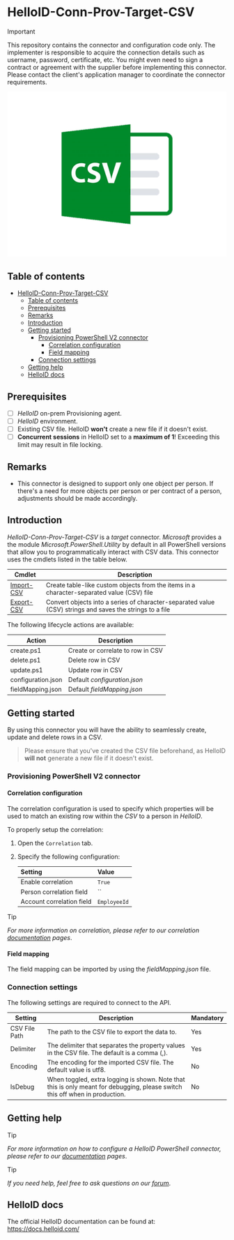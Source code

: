 
# HelloID-Conn-Prov-Target-CSV

> [!IMPORTANT]
> This repository contains the connector and configuration code only. The implementer is responsible to acquire the connection details such as username, password, certificate, etc. You might even need to sign a contract or agreement with the supplier before implementing this connector. Please contact the client's application manager to coordinate the connector requirements.

<p align="center">
  <img src="https://github.com/Tools4everBV/HelloID-Conn-Prov-Target-CSV/blob/main/Logo.png?raw=true">
</p>

## Table of contents

- [HelloID-Conn-Prov-Target-CSV](#helloid-conn-prov-target-csv)
  - [Table of contents](#table-of-contents)
  - [Prerequisites](#prerequisites)
  - [Remarks](#remarks)
  - [Introduction](#introduction)
  - [Getting started](#getting-started)
    - [Provisioning PowerShell V2 connector](#provisioning-powershell-v2-connector)
      - [Correlation configuration](#correlation-configuration)
      - [Field mapping](#field-mapping)
    - [Connection settings](#connection-settings)
  - [Getting help](#getting-help)
  - [HelloID docs](#helloid-docs)

## Prerequisites
- [ ] _HelloID_ on-prem Provisioning agent.
- [ ] _HelloID_ environment.
- [ ] Existing CSV file. HelloID **won't** create a new file if it doesn't exist.
- [ ] **Concurrent sessions** in HelloID set to a **maximum of 1**! Exceeding this limit may result in file locking.

## Remarks
- This connector is designed to support only one object per person. If there's a need for more objects per person or per contract of a person, adjustments should be made accordingly.

## Introduction
_HelloID-Conn-Prov-Target-CSV_ is a _target_ connector. _Microsoft_ provides a the module _Microsoft.PowerShell.Utility_ by default in all PowerShell versions that allow you to programmatically interact with CSV data. This connector uses the cmdlets listed in the table below.

| Cmdlet                                                                                                    | Description                                                                                              |
| --------------------------------------------------------------------------------------------------------- | -------------------------------------------------------------------------------------------------------- |
| [Import-CSV](https://learn.microsoft.com/en-us/powershell/module/microsoft.powershell.utility/import-csv) | Create table-like custom objects from the items in a character-separated value (CSV) file                |
| [Export-CSV](https://learn.microsoft.com/en-us/powershell/module/microsoft.powershell.utility/export-csv) | Convert objects into a series of character-separated value (CSV) strings and saves the strings to a file |


The following lifecycle actions are available:

| Action             | Description                       |
| ------------------ | --------------------------------- |
| create.ps1         | Create or correlate to row in CSV |
| delete.ps1         | Delete row in CSV                 |
| update.ps1         | Update row in CSV                 |
| configuration.json | Default _configuration.json_      |
| fieldMapping.json  | Default _fieldMapping.json_       |

## Getting started
By using this connector you will have the ability to seamlessly create, update and delete rows in a CSV. 
> Please ensure that you've created the CSV file beforehand, as HelloID **will not** generate a new file if it doesn't exist.

### Provisioning PowerShell V2 connector

#### Correlation configuration
The correlation configuration is used to specify which properties will be used to match an existing row within the _CSV_ to a person in _HelloID_.

To properly setup the correlation:

1. Open the `Correlation` tab.

2. Specify the following configuration:

    | Setting                   | Value        |
    | ------------------------- | ------------ |
    | Enable correlation        | `True`       |
    | Person correlation field  | ``           |
    | Account correlation field | `EmployeeId` |

> [!TIP]
> _For more information on correlation, please refer to our correlation [documentation](https://docs.helloid.com/en/provisioning/target-systems/powershell-v2-target-systems/correlation.html) pages_.

#### Field mapping
The field mapping can be imported by using the _fieldMapping.json_ file.

### Connection settings
The following settings are required to connect to the API.

| Setting       | Description                                                                                                                  | Mandatory |
| ------------- | ---------------------------------------------------------------------------------------------------------------------------- | --------- |
| CSV File Path | The path to the CSV file to export the data to.                                                                              | Yes       |
| Delimiter     | The delimiter that separates the property values in the CSV file. The default is a comma (,).                                | Yes       |
| Encoding      | The encoding for the imported CSV file. The default value is utf8.                                                           | No        |
| IsDebug       | When toggled, extra logging is shown. Note that this is only meant for debugging, please switch this off when in production. | No        |

## Getting help
> [!TIP]
> _For more information on how to configure a HelloID PowerShell connector, please refer to our [documentation](https://docs.helloid.com/en/provisioning/target-systems/powershell-v2-target-systems.html) pages_. 

> [!TIP]
>  _If you need help, feel free to ask questions on our [forum](https://forum.helloid.com)_.

## HelloID docs
The official HelloID documentation can be found at: https://docs.helloid.com/